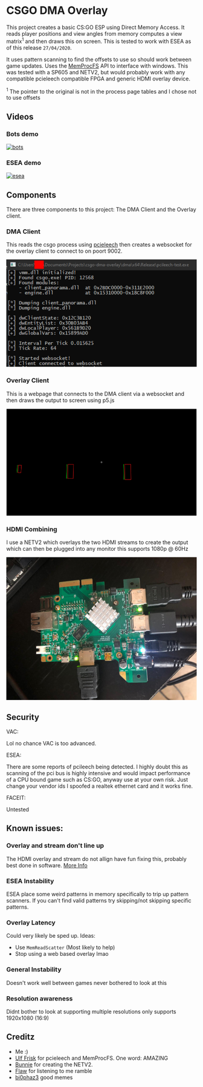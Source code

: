 # CSGO DMA Overlay

This project creates a basic CS:GO ESP using Direct Memory Access. It reads player positions and view angles from memory computes a view matrix<sup>1</sup> and then draws this on screen. This is tested to work with ESEA as of this release `27/04/2020`.

It uses pattern scanning to find the offsets to use so should work between game updates. Uses the [MemProcFS](https://github.com/ufrisk/MemProcFS) API to interface with windows. This was tested with a SP605 and NETV2, but would probably work with any compatible pcieleech compatible FPGA and generic HDMI overlay device.

<sup>1</sup> The pointer to the original is not in the process page tables and I chose not to use offsets

## Videos

### Bots demo

[![bots](http://img.youtube.com/vi/ofy_D6WDOrI/0.jpg)](http://www.youtube.com/watch?v=ofy_D6WDOrI)

### ESEA demo

[![esea](http://img.youtube.com/vi/wXD_kbj0AgY/0.jpg)](http://www.youtube.com/watch?v=wXD_kbj0AgY)

## Components

There are three components to this project: The DMA Client and the Overlay client.

### DMA Client

This reads the csgo process using [pcieleech](https://github.com/ufrisk/pcileech) then creates a websocket for the overlay client to connect to on poort 9002.

![output](./images/output.png)

### Overlay Client

This is a webpage that connects to the DMA client via a websocket and then draws the output to screen using p5.js

![overlay](./images/overlay.PNG)

### HDMI Combining

I use a NETV2 which overlays the two HDMI streams to create the output which can then be plugged into any monitor this supports 1080p @ 60Hz

![hdmi](./images/hdmi.jpeg)

## Security

VAC:

Lol no chance VAC is too advanced.

ESEA:

There are some reports of pcileech being detected. I highly doubt this as scanning of the pci bus is highly intensive and would impact performance of a CPU bound game such as CS:GO, anyway use at your own risk. Just change your vendor ids I spoofed a realtek ethernet card and it works fine.

FACEIT:

Untested

## Known issues:

### Overlay and stream don't line up

The HDMI overlay and stream do not allign have fun fixing this, probably best done in software. [More Info](https://github.com/AlphamaxMedia/netv2-fpga/issues/20#issuecomment-618457906)

### ESEA Instability

ESEA place some weird patterns in memory specifically to trip up pattern scanners. If you can't find valid patterns try skipping/not skipping specific patterns.

### Overlay Latency

Could very likely be sped up. Ideas:

- Use `MemReadScatter` (Most likely to help)
- Stop using a web based overlay lmao

### General Instability

Doesn't work well between games never bothered to look at this

### Resolution awareness

Didnt bother to look at supporting multiple resolutions only supports 1920x1080 (16:9)

## Creditz

- Me :)
- [Ulf Frisk](https://github.com/ufrisk) for pcieleech and MemProcFS. One word: AMAZING
- [Bunnie](https://github.com/bunnie) for creating the NETV2.
- [Flaw](https://github.com/FLAWWW) for listening to me ramble
- [bi0phaz3](https://github.com/raka-gunarto) good memes
